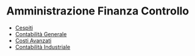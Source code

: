 # Amministrazione Finanza Controllo
- [Cespiti](DocumentazioneSmeUP/NWS/NTI/000030/A5/_sidebar.md)
- [Contabilità Generale](DocumentazioneSmeUP/NWS/NTI/000030/C5/_sidebar.md)
- [Costi Avanzati](DocumentazioneSmeUP/NWS/NTI/000030/D0/_sidebar.md)
- [Contabilità Industriale](DocumentazioneSmeUP/NWS/NTI/000030/D5/_sidebar.md)
